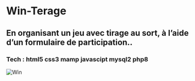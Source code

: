 # Win-Terage
## En organisant un jeu avec tirage au sort, à l’aide d’un formulaire de participation..
### Tech : html5 css3 mamp javascipt mysql2 php8

![Win](https://user-images.githubusercontent.com/74665047/208272425-d68edd59-b8cb-42e8-b0b5-926a4a95b9d0.jpg)
